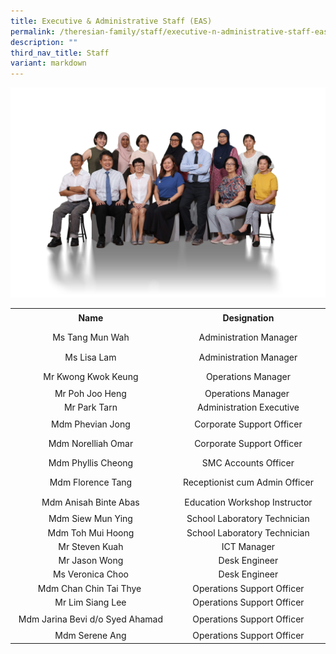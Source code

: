 ```yaml
---
title: Executive & Administrative Staff (EAS)
permalink: /theresian-family/staff/executive-n-administrative-staff-eas/
description: ""
third_nav_title: Staff
variant: markdown
---
```

<img src="/images/2023DepartmentPhotos/eas2023.jpg"><br>
<table border="0" width="492" cellspacing="0" cellpadding="0"><colgroup><col width="252"><col width="240"></colgroup>
<tbody>
<tr>
<td style="text-align: center;" width="252" height="26"><strong>Name</strong></td>
<td style="text-align: center;" width="240"><strong>Designation</strong></td>
</tr>
<tr>
<td style="text-align: center;" width="252" height="26">Ms Tang Mun Wah</td>
<td style="text-align: center;" width="240">Administration Manager</td>
</tr>
<tr>
<td style="text-align: center;" width="252" height="26">Ms Lisa Lam</td>
<td style="text-align: center;" width="240">Administration Manager</td>
</tr>
<tr>
<td style="text-align: center;" width="252" height="26">Mr Kwong Kwok Keung</td>
<td style="text-align: center;" width="240">Operations Manager</td>
</tr>
<tr>
<td style="text-align: center;">Mr Poh Joo Heng</td>
<td style="text-align: center;">Operations Manager&nbsp;</td>
</tr>
<tr>
<td style="text-align: center;">Mr Park Tarn</td>
<td style="text-align: center;">Administration Executive</td>
</tr>
<tr>
<td style="text-align: center;" width="252" height="26">Mdm Phevian Jong</td>
<td style="text-align: center;" width="240">Corporate Support Officer</td>
</tr>
<tr>
<td style="text-align: center;" width="252" height="26">Mdm Norelliah Omar</td>
<td style="text-align: center;" width="240">Corporate Support Officer</td>
</tr>
<tr>
<td style="text-align: center;" width="252" height="26">Mdm Phyllis Cheong</td>
<td style="text-align: center;" width="240">SMC Accounts Officer</td>
</tr>
<tr>
<td style="text-align: center;" width="252" height="26">Mdm Florence Tang</td>
<td style="text-align: center;" width="240">Receptionist cum Admin Officer</td>
</tr>
<tr>
<td style="text-align: center;" width="252" height="26">Mdm Anisah Binte Abas</td>
<td style="text-align: center;" width="240">Education Workshop Instructor</td>
</tr>
<tr>
<td style="text-align: center;">Mdm Siew Mun Ying</td>
<td style="text-align: center;">School Laboratory Technician</td>
</tr>
<tr>
<td style="text-align: center;">Mdm Toh Mui Hoong</td>
<td style="text-align: center;">School Laboratory Technician</td>
</tr>
<tr>
<td style="text-align: center;">Mr Steven Kuah</td>
<td style="text-align: center;">ICT Manager</td>
</tr>
<tr>
<td style="text-align: center;">Mr Jason Wong</td>
<td style="text-align: center;">Desk Engineer</td>
</tr>
<tr>
<td style="text-align: center;">Ms Veronica Choo</td>
<td style="text-align: center;">Desk Engineer</td>
</tr>
<tr>
<td style="text-align: center;">Mdm Chan Chin Tai Thye&nbsp;</td>
<td style="text-align: center;">Operations Support Officer</td>
</tr>
<tr>
<td style="text-align: center;">Mr Lim Siang Lee</td>
<td style="text-align: center;">Operations Support Officer</td>
</tr>
<tr>
<td style="text-align: center;" width="252" height="26">Mdm Jarina Bevi d/o Syed Ahamad</td>
<td style="text-align: center;" width="240">Operations Support Officer</td>
</tr>
<tr>
<td style="text-align: center;">Mdm Serene Ang</td>
<td style="text-align: center;">Operations Support Officer</td>
</tr>
</tbody>
</table>